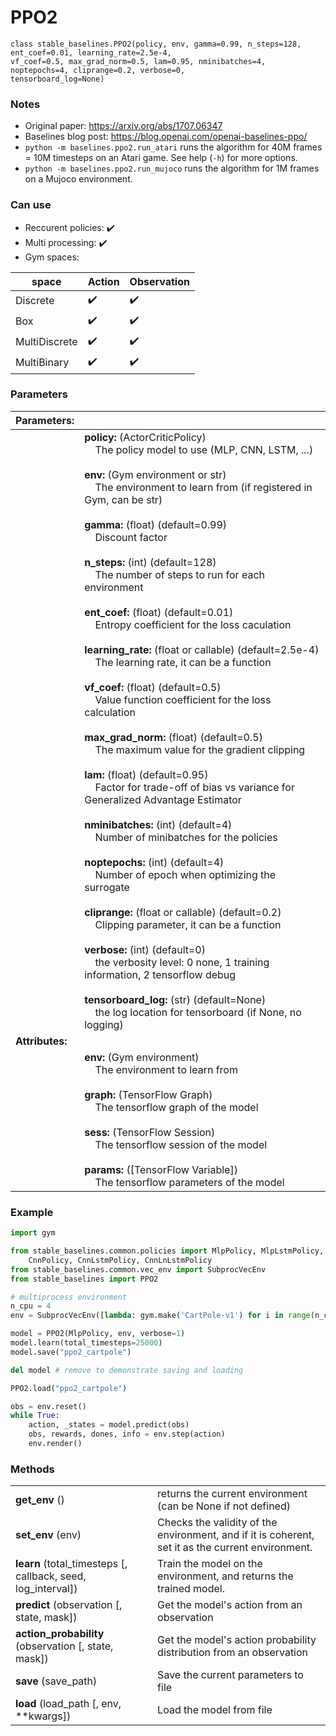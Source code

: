 # PPO2

```
class stable_baselines.PPO2(policy, env, gamma=0.99, n_steps=128, ent_coef=0.01, learning_rate=2.5e-4, 
vf_coef=0.5, max_grad_norm=0.5, lam=0.95, nminibatches=4, noptepochs=4, cliprange=0.2, verbose=0, 
tensorboard_log=None)
```

### Notes 

- Original paper: https://arxiv.org/abs/1707.06347
- Baselines blog post: https://blog.openai.com/openai-baselines-ppo/
- `python -m baselines.ppo2.run_atari` runs the algorithm for 40M frames = 10M timesteps on an Atari game. See help (`-h`) for more options.
- `python -m baselines.ppo2.run_mujoco` runs the algorithm for 1M frames on a Mujoco environment.

### Can use
- Reccurent policies: :heavy_check_mark:
- Multi processing: :heavy_check_mark:
- Gym spaces:

| **space**     | **Action**         | **Observation**    |
| ------------- | ------------------ | ------------------ |
| Discrete      | :heavy_check_mark: | :heavy_check_mark: |
| Box           | :heavy_check_mark: | :heavy_check_mark: |
| MultiDiscrete | :heavy_check_mark: | :heavy_check_mark: |
| MultiBinary   | :heavy_check_mark: | :heavy_check_mark: |

### Parameters

| **Parameters:** |     |
| --------------- | --- |
|                 | **policy:** (ActorCriticPolicy) <br>&nbsp;&nbsp;&nbsp; The policy model to use (MLP, CNN, LSTM, ...) <br><br> **env:** (Gym environment or str) <br>&nbsp;&nbsp;&nbsp; The environment to learn from (if registered in Gym, can be str) <br><br> **gamma:** (float) (default=0.99) <br>&nbsp;&nbsp;&nbsp; Discount factor <br><br> **n_steps:** (int) (default=128) <br>&nbsp;&nbsp;&nbsp; The number of steps to run for each environment <br><br> **ent_coef:** (float) (default=0.01) <br>&nbsp;&nbsp;&nbsp; Entropy coefficient for the loss caculation <br><br> **learning_rate:** (float or callable) (default=2.5e-4) <br>&nbsp;&nbsp;&nbsp; The learning rate, it can be a function <br><br> **vf_coef:** (float) (default=0.5) <br>&nbsp;&nbsp;&nbsp; Value function coefficient for the loss calculation <br><br> **max_grad_norm:** (float) (default=0.5) <br>&nbsp;&nbsp;&nbsp; The maximum value for the gradient clipping <br><br> **lam:** (float) (default=0.95) <br>&nbsp;&nbsp;&nbsp; Factor for trade-off of bias vs variance for Generalized Advantage Estimator <br><br> **nminibatches:** (int) (default=4) <br>&nbsp;&nbsp;&nbsp; Number of minibatches for the policies <br><br> **noptepochs:** (int) (default=4) <br>&nbsp;&nbsp;&nbsp; Number of epoch when optimizing the surrogate <br><br> **cliprange:** (float or callable) (default=0.2) <br>&nbsp;&nbsp;&nbsp; Clipping parameter, it can be a function <br><br> **verbose:** (int) (default=0) <br>&nbsp;&nbsp;&nbsp; the verbosity level: 0 none, 1 training information, 2 tensorflow debug <br><br> **tensorboard_log:** (str) (default=None) <br>&nbsp;&nbsp;&nbsp; the log location for tensorboard (if None, no logging) |
| **Attributes:** |     |
|                 | **env:** (Gym environment) <br>&nbsp;&nbsp;&nbsp; The environment to learn from <br><br> **graph:** (TensorFlow Graph) <br>&nbsp;&nbsp;&nbsp; The tensorflow graph of the model <br><br> **sess:** (TensorFlow Session) <br>&nbsp;&nbsp;&nbsp; The tensorflow session of the model <br><br> **params:** ([TensorFlow Variable]) <br>&nbsp;&nbsp;&nbsp; The tensorflow parameters of the model|

### Example
```python
import gym

from stable_baselines.common.policies import MlpPolicy, MlpLstmPolicy, MlpLnLstmPolicy, \
    CnnPolicy, CnnLstmPolicy, CnnLnLstmPolicy
from stable_baselines.common.vec_env import SubprocVecEnv
from stable_baselines import PPO2

# multiprocess environment
n_cpu = 4
env = SubprocVecEnv([lambda: gym.make('CartPole-v1') for i in range(n_cpu)])

model = PPO2(MlpPolicy, env, verbose=1)
model.learn(total_timesteps=25000)
model.save("ppo2_cartpole")

del model # remove to demonstrate saving and loading

PPO2.load("ppo2_cartpole")

obs = env.reset()
while True:
    action, _states = model.predict(obs)
    obs, rewards, dones, info = env.step(action)
    env.render()
```

### Methods 
|                                                              |                                                                                                        |
| ------------------------------------------------------------ | ------------------------------------------------------------------------------------------------------ |
| **get_env** ()                                               | returns the current environment (can be None if not defined)                                           |
| **set_env** (env)                                            | Checks the validity of the environment, and if it is coherent, set it as the current environment.      |
| **learn** (total_timesteps [, callback, seed, log_interval]) | Train the model on the environment, and returns the trained model.                                     |
| **predict** (observation [, state, mask])                    | Get the model's action from an observation                                                             |
| **action_probability** (observation [, state, mask])         | Get the model's action probability distribution from an observation                                    |
| **save** (save_path)                                         | Save the current parameters to file                                                                    |
| **load** (load_path [, env, **kwargs])                       | Load the model from file                                                                               |